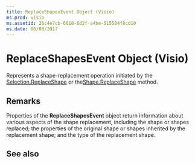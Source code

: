 ```yaml
---
title: ReplaceShapesEvent Object (Visio)
ms.prod: visio
ms.assetid: 26c4e7cb-6618-6d2f-a4be-515584f8cd10
ms.date: 06/08/2017
---
```



# ReplaceShapesEvent Object (Visio)

Represents a shape-replacement operation initiated by the [Selection.ReplaceShape](Visio.selection.replaceshape.md) or the[Shape.ReplaceShape](Visio.shape.replaceshape.md) method.


## Remarks

Properties of the  **ReplaceShapesEvent** object return information about various aspects of the shape replacement, including the shape or shapes replaced; the properties of the original shape or shapes inherited by the replacement shape; and the type of the replacement shape.


## See also



